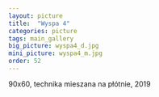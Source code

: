 ```yaml
---
layout: picture
title:  "Wyspa 4"
categories: picture
tags: main_gallery
big_picture: wyspa4_d.jpg
mini_picture: wyspa4_m.jpg
order: 52
---
```

90x60, technika mieszana na płótnie, 2019
